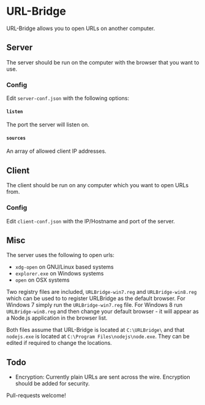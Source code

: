 #
# URL-Bridge

URL-Bridge allows you to open URLs on another computer.

## Server

The server should be run on the computer with the browser that you want to use.

### Config

Edit `server-conf.json` with the following options:

#### `listen`

The port the server will listen on.

#### `sources`

An array of allowed client IP addresses.

## Client

The client should be run on any computer which you want to open URLs from.

### Config

Edit `client-conf.json` with the IP/Hostname and port of the server.

## Misc

The server uses the following to open urls:

- `xdg-open` on GNU/Linux based systems
- `explorer.exe` on Windows systems
- `open` on OSX systems

Two registry files are included, `URLBridge-win7.reg` and `URLBridge-win8.reg` which can be used to
to register URLBridge as the default browser.  For Windows 7 simply run the `URLBridge-win7.reg` file.
For Windows 8 run `URLBridge-win8.reg` and then change your default browser - it will appear as a Node.js
application in the browser list.

Both files assume that URL-Bridge is located at `C:\URLBridge\` and that `nodejs.exe` is
located at `C:\Program Files\nodejs\node.exe`.  They can be edited if required to change the locations.

## Todo

- Encryption: Currently plain URLs are sent across the wire. Encryption should be added for security.

Pull-requests welcome!
